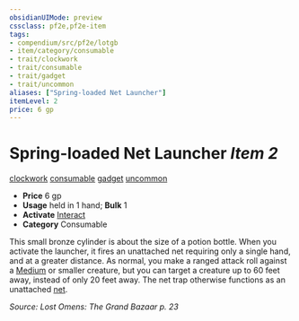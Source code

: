 ```yaml
---
obsidianUIMode: preview
cssclass: pf2e,pf2e-item
tags:
- compendium/src/pf2e/lotgb
- item/category/consumable
- trait/clockwork
- trait/consumable
- trait/gadget
- trait/uncommon
aliases: ["Spring-loaded Net Launcher"]
itemLevel: 2
price: 6 gp
---
```

# Spring-loaded Net Launcher *Item 2*  
[clockwork](../../../rules/traits/clockwork-g-g.md)  [consumable](../../../rules/traits/consumable.md)  [gadget](../../../rules/traits/gadget-g-g.md)  [uncommon](../../../rules/traits/uncommon.md)  

- **Price** 6 gp
- **Usage** held in 1 hand; **Bulk** 1
- **Activate** [Interact](../../../rules/actions/interact.md)
- **Category** Consumable

This small bronze cylinder is about the size of a potion bottle. When you activate the launcher, it fires an unattached net requiring only a single hand, and at a greater distance. As normal, you make a ranged attack roll against a [Medium](../../../rules/traits/medium-b1.md) or smaller creature, but you can target a creature up to 60 feet away, instead of only 20 feet away. The net trap otherwise functions as an unattached [net](net-apg.md).

*Source: Lost Omens: The Grand Bazaar p. 23*